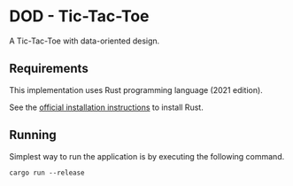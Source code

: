 # DOD - Tic-Tac-Toe

A Tic-Tac-Toe with data-oriented design.

## Requirements

This implementation uses Rust programming language (2021 edition).

See the [official installation instructions](https://www.rust-lang.org/tools/install) to install Rust.

## Running

Simplest way to run the application is by executing the following command.

```console
cargo run --release
```
